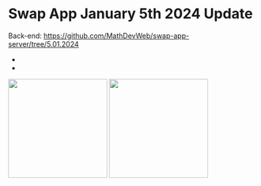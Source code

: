 # Swap App January 5th 2024 Update

Back-end: https://github.com/MathDevWeb/swap-app-server/tree/5.01.2024

-
-

<div>
    <img src="https://github.com/MathDevWeb/swap-app/assets/140265706/b829f94e-19da-494c-84cf-d5adee4048d6" height= 200 />
    <span><img src="https://github.com/MathDevWeb/swap-app/assets/140265706/b66ad3b4-0aef-4eac-9680-bec4067d9d49" height= 200 /></span>
  </div>
